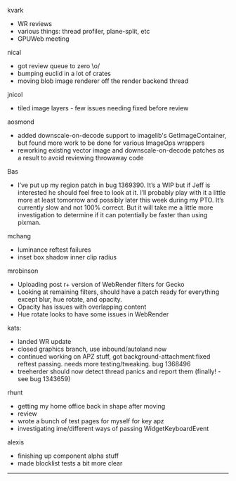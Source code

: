 kvark
* WR reviews
* various things: thread profiler, plane-split, etc
* GPUWeb meeting



nical
* got review queue to zero \o/
* bumping euclid in a lot of crates
* moving blob image renderer off the render backend thread



jnicol
* tiled image layers - few issues needing fixed before review



aosmond
* added downscale-on-decode support to imagelib's GetImageContainer, but found more work to be done for various ImageOps wrappers
* reworking existing vector image and downscale-on-decode patches as a result to avoid reviewing throwaway code



Bas
*  I’ve put up my region patch in bug 1369390. It’s a WIP but if Jeff is interested he should feel free to look at it. I’ll probably play with it a little more at least tomorrow and possibly later this week during my PTO. It’s currently slow and not 100% correct. But it will take me a little more investigation to determine if it can potentially be faster than using pixman.



mchang
* luminance reftest failures
* inset box shadow inner clip radius





mrobinson
* Uploading post r+ version of WebRender filters for Gecko
* Looking at remaining filters, should have a patch ready for everything except blur, hue rotate, and opacity.
* Opacity has issues with overlapping content
* Hue rotate looks to have some issues in WebRender



kats:
* landed WR update
* closed graphics branch, use inbound/autoland now
* continued working on APZ stuff, got background-attachment:fixed reftest passing. needs more testing/tweaking. bug 1368496
* treeherder should now detect thread panics and report them (finally! - see bug 1343659)



rhunt
* getting my home office back in shape after moving
* review
* wrote a bunch of test pages for myself for key apz
* investigating ime/different ways of passing WidgetKeyboardEvent



alexis
* finishing up component alpha stuff
* made blocklist tests a bit more clear

________________


